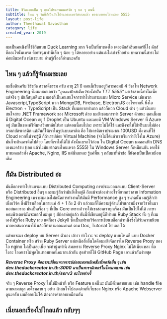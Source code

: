 ```yaml
---
title: ชีวิตแบบเป็ด ๆ ของโปรแกรมเมอร์บ้า ๆ บอ ๆ คนนี้
subtitle: ไหน ๆ วันนี้ก็เป็นวันโปรแกรมเมอร์สากลแล้ว ขอระบายอะไรหน่อย 5555
layout: post-life
author: Theethawat Savastham
category: life
created_year: 2019
---
```


ผมเป็นคนนึงที่ใช้ชีวิตแบบ Duck Learning มาก จึงเป็นที่มาของไอ เดอะดักส์ครีเอเตอร์นี่ไง ดักส์คืออะไรนั่นเหรอ คือทำนุ่นทำนี่เล็ก ๆ น้อย ๆ ได้หลายอย่าง แต่แม่งไม่เก่งซักอย่าง บทความนี้สาระไม่ค่อยมีนะครับ เน้นระบาย อ่านรู้เรื่องก็อ่านนะครับ

## ไหน ๆ แล้วก็รู้จักผมซะเลย

ผมชื่อตินครับ ธีร์ธวัช สวาสดิ์ธรรม ครับ อายุ 21 ปี ตอนนี้เรียนอยู่วิศวะคอมปี 4 วิชาโท Network Engineering ซึ่งผมบอกเลยว่า <i>"กูคอนฟิกส์เน็ตเวิร์คไม่เป็น TTT 5555"</i> มาเข้าสายนี้ทำไมเนี่ย แต่จริง ๆ มันก็สนุกดีนะ ผมเองก็เป็นคนสนใจการทำโปรแกรมแบบ Micro Service เช่นพวก Javascript,TypeScript พวก MongoDB, Firebase, ElectronJS อะไรพวกนี้ ยิ่งไอ Electron + TypeScript เป็น Stack ที่ผมอยากทำมาก
แล้วก็พวก Cloud ต่าง ๆ แล้วมีแอบสนใจสาย .NET Framework ของ Microsoft ด้วย ผมยังชอบการทำ Server ด้วยนะ ตอนนี้ผมมี Digital Ocean อยู่ 1 Droplet เป็น Ubuntu และเคยมี VM Windows Server ที่ Azure อยู่ มันเป็นของฟรีที่มหาวิทยาลัยให้มา แต่ตอนนี้ลบไปละ เพราะไม่ได้ใช้ และถึงจะให้ใช้ฟรีแบบไม่ต้องกรอกบัตรเครดิต แต่มันก็ให้เราในรูปแบบเครดิต คือ ให้เครดิตเราประมาณ 100USD มั้ง คนที่ใช้ Cloud พวกนี้น่าจะรู้ดี ก็ถ้าเราปล่อย Virtual Machine (จำไม่ได้แล้วเขาเรียกว่ายังไงใน Azure) มันก็จะกินเครดิตไปด้วย โดยที่เราไม่ได้ใช้ ดังนั้นเบรกไว้ก่อน ใน Digital Ocean ผมคอนฟิก DNS เองนะคร้าบ (เออ แล้วไงมันยากตรงไหนเหรอ 5555) ใน Windows Server ก็เหมือนกัน เคยใช้มาหมดแล้วทั้ง Apache, Nginx, IIS แต่นั่นแหละ รู้แค่พื้น ๆ กลับมาที่หัวข้อ ก็ยังคงเป็นเป็ดเหมือนเดิม

## ก็มัน Distributed อ่ะ

มันคือการทำโปรแกรมแบบ Distributed Computing การประมวลผลแบบ Client-Server หรือ Distributed อื่นๆ และผมรู้สึกว่ามันยิ่งใหญ่ดี ถึงแม้จะต้องทำอะไรที่ยากกว่าสาย Infomation Engineering เพราะผมเองไม่ถนัดการทำงานให้มันมี Performance สูง ๆ ขนาดนั้น ผมรู้สึกว่าเน็ตเวิร์ค ซึ่งมีวิชาเลือกในสายแค่ 4 + 1 ถึง 2 ตัว แล้วผมก็ได้ความรู้ด้านโปรแกรมมิ่งจากวิชาอื่นมาพอสมควรละ มันเป็นเรื่อง ๆ ที่เป็น Core เพราะถ้าจะให้เขาสอนเราทุกเรื่อง มันเป็นไปไม่ได้ ภาษาคอมพิวเตอร์มันจะออกใหม่ทุก ๆ สัปดาห์อยู่แล้ว อันนี้ที่เขียนอยู่นี่ก็ทำบน Ruby Stack ทั้ง ๆ ที่ผมเองไม่รู้เรื่อง Ruby เลย แต่ก็เอา Jekyll ซึ่งเป็นเฟรมเวิร์คการเขียนบล็อกตัวหนึ่งซึ่งได้รับความนิยมมากพอสมควรมาใช้ แล้วก็ทำตามคอมมานด์ ตาม Doc, Tutorial ไป เออ ได้

แต่พอจะมา deploy บน Server ตัวเอง เอ้าาา ทำไงวะ จะ deploy แบบไหนดี แบบ Docker Container หรือ สร้าง Ruby Server แต่เหนือสิ่งอื่นใดคือผมยังจัดการไอ Reverse Proxy ของไอ nginx ไม่เป็นเลยเนี่ย จะทำนู่นทำนี่ ล่มเพราะ Reverse Proxy Nginx ไม่ได้เนี่ยแหละ คือไงอะ โอเคเราไม่พูดในเทอมเทคนิคมากแล้วกัน สุดท้ายก็ใช้ GitHub Page เอาแล้วกันง่ายสุด

<b><i>Reverse Proxy คือการเปลี่ยนจากการปล่อยแอพพลิเคชั่นที่พอร์ตอื่น ๆ เช่น dev.theduckcreator.in.th:3000 มาเป็นพารามิเตอร์ในโดเมนแทน เช่น dev.theduckcreator.in.th/serv3 อะไรอย่างงี้</i></b>

จริง ๆ Reverse Proxy ไม่ใช่มีหน้าที่ หรือ Feature แค่นี้นะ มันมีตั้งหลายแบบ เช่น handle file ตามนามสกุล อะไรหลาย ๆ อย่าง ถ้าสนใจไปลองอ่านที่เว็บของ Nginx หรือ Apache Webserver ดูนะครับ ผมก็ตอบไม่ได้ ต้องการคำตอบเหมือนกัน

## เนี่ยนอกเรื่องไปไกลแล้ว กลับๆๆ
